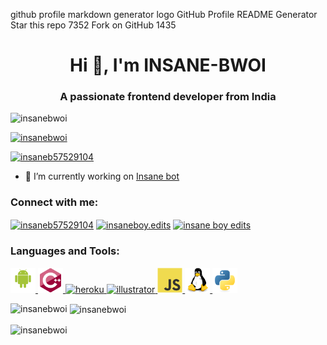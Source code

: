 github profile markdown generator logo
GitHub Profile README Generator
Star this repo
7352
Fork on GitHub
1435

<h1 align="center">Hi 👋, I'm INSANE-BWOI</h1>
<h3 align="center">A passionate frontend developer from India</h3>

<p align="left"> <img src="https://komarev.com/ghpvc/?username=insanebwoi&label=Profile%20views&color=0e75b6&style=flat" alt="insanebwoi" /> </p>

<p align="left"> <a href="https://github.com/ryo-ma/github-profile-trophy"><img src="https://github-profile-trophy.vercel.app/?username=insanebwoi" alt="insanebwoi" /></a> </p>

<p align="left"> <a href="https://twitter.com/insaneb57529104" target="blank"><img src="https://img.shields.io/twitter/follow/insaneb57529104?logo=twitter&style=for-the-badge" alt="insaneb57529104" /></a> </p>

- 🔭 I’m currently working on [Insane bot](https://github.com/insanebwoi/insane-bot-v1)

<h3 align="left">Connect with me:</h3>
<p align="left">
<a href="https://twitter.com/insaneb57529104" target="blank"><img align="center" src="https://raw.githubusercontent.com/rahuldkjain/github-profile-readme-generator/master/src/images/icons/Social/twitter.svg" alt="insaneb57529104" height="30" width="40" /></a>
<a href="https://instagram.com/insaneboy.edits" target="blank"><img align="center" src="https://raw.githubusercontent.com/rahuldkjain/github-profile-readme-generator/master/src/images/icons/Social/instagram.svg" alt="insaneboy.edits" height="30" width="40" /></a>
<a href="https://www.youtube.com/c/insane boy edits" target="blank"><img align="center" src="https://raw.githubusercontent.com/rahuldkjain/github-profile-readme-generator/master/src/images/icons/Social/youtube.svg" alt="insane boy edits" height="30" width="40" /></a>
</p>

<h3 align="left">Languages and Tools:</h3>
<p align="left"> <a href="https://developer.android.com" target="_blank"> <img src="https://raw.githubusercontent.com/devicons/devicon/master/icons/android/android-original-wordmark.svg" alt="android" width="40" height="40"/> </a> <a href="https://www.w3schools.com/cpp/" target="_blank"> <img src="https://raw.githubusercontent.com/devicons/devicon/master/icons/cplusplus/cplusplus-original.svg" alt="cplusplus" width="40" height="40"/> </a> <a href="https://heroku.com" target="_blank"> <img src="https://www.vectorlogo.zone/logos/heroku/heroku-icon.svg" alt="heroku" width="40" height="40"/> </a> <a href="https://www.adobe.com/in/products/illustrator.html" target="_blank"> <img src="https://www.vectorlogo.zone/logos/adobe_illustrator/adobe_illustrator-icon.svg" alt="illustrator" width="40" height="40"/> </a> <a href="https://developer.mozilla.org/en-US/docs/Web/JavaScript" target="_blank"> <img src="https://raw.githubusercontent.com/devicons/devicon/master/icons/javascript/javascript-original.svg" alt="javascript" width="40" height="40"/> </a> <a href="https://www.linux.org/" target="_blank"> <img src="https://raw.githubusercontent.com/devicons/devicon/master/icons/linux/linux-original.svg" alt="linux" width="40" height="40"/> </a> <a href="https://www.python.org" target="_blank"> <img src="https://raw.githubusercontent.com/devicons/devicon/master/icons/python/python-original.svg" alt="python" width="40" height="40"/> </a> </p>

<p><img align="left" src="https://github-readme-stats.vercel.app/api/top-langs?username=insanebwoi&show_icons=true&locale=en&layout=compact" alt="insanebwoi" /></p>

<p>&nbsp;<img align="center" src="https://github-readme-stats.vercel.app/api?username=insanebwoi&show_icons=true&locale=en" alt="insanebwoi" /></p>

<p><img align="center" src="https://github-readme-streak-stats.herokuapp.com/?user=insanebwoi&" alt="insanebwoi" /></p>

